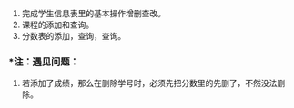 1. 完成学生信息表里的基本操作增删查改。
2. 课程的添加和查询。
3. 分数表的添加，查询，查询。
### *注：遇见问题：
1. 若添加了成绩，那么在删除学号时，必须先把分数里的先删了，不然没法删除。

